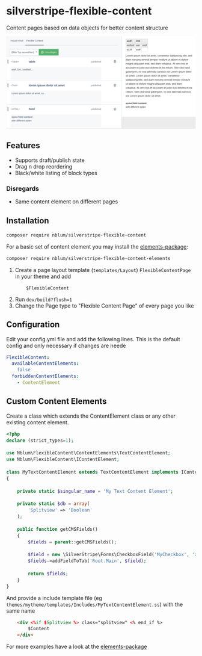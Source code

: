# silverstripe-flexible-content
Content pages based on data objects for better content structure

![screenshot](assets/screen1.png)


## Features
 - Supports draft/publish state
 - Drag n drop reordering
 - Black/white listing of block types
 
### Disregards
 - Same content element on different pages


## Installation

```sh
composer require nblum/silverstripe-flexible-content
```

For a basic set of content element you may install the 
[elements-package](https://github.com/nblum/silverstripe-flexible-content-elements):
 
```sh
composer require nblum/silverstripe-flexible-content-elements
```

 1. Create a page layout template (`templates/Layout`) ```FlexibleContentPage``` in your theme and add
    ```
        $FlexibleContent
    ```
 1. Run ```dev/build?flush=1```
 1. Change the Page type to "Flexible Content Page" of every page you like


## Configuration

Edit your config.yml file and add the following lines. This is the default config and
only necessary if changes are neede
```yml
FlexibleContent:
  availableContentElements:
    false
  forbiddenContentElements:
    - ContentElement
```

## Custom Content Elements
Create a class which extends the ContentElement class or any other existing content element.

```php
<?php
declare (strict_types=1);

use Nblum\FlexibleContent\ContentElements\TextContentElement;
use Nblum\FlexibleContent\IContentElement;

class MyTextContentElement extends TextContentElement implements IContentElement
{

    private static $singular_name = 'My Text Content Element';

    private static $db = array(
        'Splitview' => 'Boolean'
    );

    public function getCMSFields()
    {
        $fields = parent::getCMSFields();

        $field = new \SilverStripe\Forms\CheckboxField('MyCheckbox', 'a checkbox');
        $fields->addFieldToTab('Root.Main', $field);

        return $fields;
    }
}
```

And provide a include template file (eg `themes/mytheme/templates/Includes/MyTextContentElement.ss`) with the same name

```html
    <div <%if $Splitview %> class="splitview" <% end_if %>
        $Content
    </div>
```

For more examples have a look at the
[elements-package](https://github.com/nblum/silverstripe-flexible-content-elements)
 
